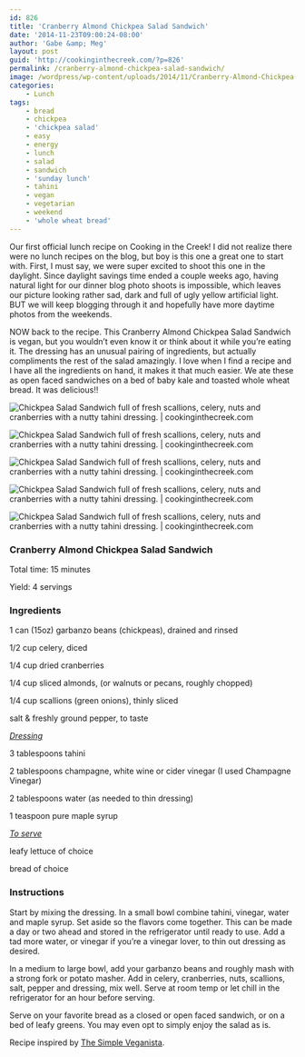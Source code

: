 ```yaml
---
id: 826
title: 'Cranberry Almond Chickpea Salad Sandwich'
date: '2014-11-23T09:00:24-08:00'
author: 'Gabe &amp; Meg'
layout: post
guid: 'http://cookinginthecreek.com/?p=826'
permalink: /cranberry-almond-chickpea-salad-sandwich/
image: /wordpress/wp-content/uploads/2014/11/Cranberry-Almond-Chickpea-Salad-Sandwich-1.jpg
categories:
    - Lunch
tags:
    - bread
    - chickpea
    - 'chickpea salad'
    - easy
    - energy
    - lunch
    - salad
    - sandwich
    - 'sunday lunch'
    - tahini
    - vegan
    - vegetarian
    - weekend
    - 'whole wheat bread'
---
```


Our first official lunch recipe on Cooking in the Creek! I did not realize there were no lunch recipes on the blog, but boy is this one a great one to start with. First, I must say, we were super excited to shoot this one in the daylight. Since daylight savings time ended a couple weeks ago, having natural light for our dinner blog photo shoots is impossible, which leaves our picture looking rather sad, dark and full of ugly yellow artificial light. BUT we will keep blogging through it and hopefully have more daytime photos from the weekends.

NOW back to the recipe. This Cranberry Almond Chickpea Salad Sandwich is vegan, but you wouldn’t even know it or think about it while you’re eating it. The dressing has an unusual pairing of ingredients, but actually compliments the rest of the salad amazingly. I love when I find a recipe and I have all the ingredients on hand, it makes it that much easier. We ate these as open faced sandwiches on a bed of baby kale and toasted whole wheat bread. It was delicious!!

[  ](http://cookinginthecreek.com/wordpress/wp-content/uploads/2014/11/Cranberry-Almond-Chickpea-Salad-Sandwich-1.jpg) ![Chickpea Salad Sandwich full of fresh scallions, celery, nuts and cranberries with a nutty tahini dressing. | cookinginthecreek.com](http://cookinginthecreek.com/wordpress/wp-content/uploads/2014/11/Cranberry-Almond-Chickpea-Salad-Sandwich-2-1024x681.jpg)

![Chickpea Salad Sandwich full of fresh scallions, celery, nuts and cranberries with a nutty tahini dressing. | cookinginthecreek.com](http://cookinginthecreek.com/wordpress/wp-content/uploads/2014/11/Cranberry-Almond-Chickpea-Salad-Sandwich-3-1024x681.jpg)

![Chickpea Salad Sandwich full of fresh scallions, celery, nuts and cranberries with a nutty tahini dressing. | cookinginthecreek.com](http://cookinginthecreek.com/wordpress/wp-content/uploads/2014/11/Cranberry-Almond-Chickpea-Salad-Sandwich-4-1024x681.jpg)

![Chickpea Salad Sandwich full of fresh scallions, celery, nuts and cranberries with a nutty tahini dressing. | cookinginthecreek.com](http://cookinginthecreek.com/wordpress/wp-content/uploads/2014/11/Cranberry-Almond-Chickpea-Salad-Sandwich-5-1024x681.jpg)

![Chickpea Salad Sandwich full of fresh scallions, celery, nuts and cranberries with a nutty tahini dressing. | cookinginthecreek.com](http://cookinginthecreek.com/wordpress/wp-content/uploads/2014/11/Cranberry-Almond-Chickpea-Salad-Sandwich-6-681x1024.jpg)

### Cranberry Almond Chickpea Salad Sandwich

Total time: 15 minutes

Yield: 4 servings

### Ingredients

1 can (15oz) garbanzo beans (chickpeas), drained and rinsed

1/2 cup celery, diced

1/4 cup dried cranberries

1/4 cup sliced almonds, (or walnuts or pecans, roughly chopped)

1/4 cup scallions (green onions), thinly sliced

salt &amp; freshly ground pepper, to taste

*<span style="text-decoration: underline;">Dressing</span>*

3 tablespoons tahini

2 tablespoons champagne, white wine or cider vinegar (I used Champagne Vinegar)

2 tablespoons water (as needed to thin dressing)

1 teaspoon pure maple syrup

*<span style="text-decoration: underline;">To serve</span>*

leafy lettuce of choice

bread of choice

###  Instructions

Start by mixing the dressing. In a small bowl combine tahini, vinegar, water and maple syrup. Set aside so the flavors come together. This can be made a day or two ahead and stored in the refrigerator until ready to use. Add a tad more water, or vinegar if you’re a vinegar lover, to thin out dressing as desired.

In a medium to large bowl, add your garbanzo beans and roughly mash with a strong fork or potato masher. Add in celery, cranberries, nuts, scallions, salt, pepper and dressing, mix well. Serve at room temp or let chill in the refrigerator for an hour before serving.

Serve on your favorite bread as a closed or open faced sandwich, or on a bed of leafy greens. You may even opt to simply enjoy the salad as is.

Recipe inspired by [The Simple Veganista](http://thesimpleveganista.blogspot.com/2013/11/cranberry-walnut-chickpea-salad-sandwich.html).